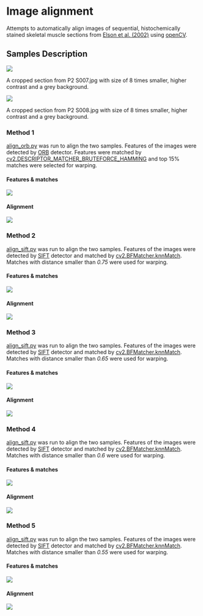 # Image alignment
Attempts to automatically align images of sequential, histochemically stained skeletal muscle sections from [Elson et al. (2002)](https://sci-hub.mksa.top/10.1016/s0960-8966(02)00047-0) using [openCV](https://opencv.org/).

## Samples Description 
![](sec1_con_resized.png)

A cropped section from P2 S007.jpg with size of 8 times smaller, higher contrast and a grey background.

![](sec2_con_resized.png)

A cropped section from P2 S008.jpg with size of 8 times smaller, higher contrast and a grey background.

### Method 1
[align_orb.py](align_orb.py) was run to align the two samples. Features of the images were detected by [ORB](https://docs.opencv.org/master/d1/d89/tutorial_py_orb.html) detector. Features were matched by [cv2.DESCRIPTOR_MATCHER_BRUTEFORCE_HAMMING](https://docs.opencv.org/3.4/db/d39/classcv_1_1DescriptorMatcher.html) and top 15% matches were selected for warping.

#### Features & matches
![](results/matches_orb.jpg)
#### Alignment
![](results/aligned_orb.jpg)

### Method 2
[align_sift.py](align_sift.py) was run to align the two samples. Features of the images were detected by [SIFT](https://docs.opencv.org/master/da/df5/tutorial_py_sift_intro.html) detector and matched by [cv2.BFMatcher.knnMatch](https://docs.opencv.org/master/d3/da1/classcv_1_1BFMatcher.html). Matches with distance smaller than *0.75* were used for warping.
#### Features & matches
![](results/matches_075.jpg)
#### Alignment
![](results/aligned_075.jpg)

### Method 3
[align_sift.py](align_sift.py) was run to align the two samples. Features of the images were detected by [SIFT](https://docs.opencv.org/master/da/df5/tutorial_py_sift_intro.html) detector and matched by [cv2.BFMatcher.knnMatch](https://docs.opencv.org/master/d3/da1/classcv_1_1BFMatcher.html). Matches with distance smaller than *0.65* were used for warping.
#### Features & matches
![](results/matches_065.jpg)
#### Alignment
![](results/aligned_065.jpg)

### Method 4
[align_sift.py](align_sift.py) was run to align the two samples. Features of the images were detected by [SIFT](https://docs.opencv.org/master/da/df5/tutorial_py_sift_intro.html) detector and matched by [cv2.BFMatcher.knnMatch](https://docs.opencv.org/master/d3/da1/classcv_1_1BFMatcher.html). Matches with distance smaller than *0.6* were used for warping.
#### Features & matches
![](results/matches_060.jpg)
#### Alignment
![](results/aligned_060.jpg)

### Method 5
[align_sift.py](align_sift.py) was run to align the two samples. Features of the images were detected by [SIFT](https://docs.opencv.org/master/da/df5/tutorial_py_sift_intro.html) detector and matched by [cv2.BFMatcher.knnMatch](https://docs.opencv.org/master/d3/da1/classcv_1_1BFMatcher.html). Matches with distance smaller than *0.55* were used for warping.
#### Features & matches
![](results/matches_055.jpg)
#### Alignment
![](results/aligned_055.jpg)

